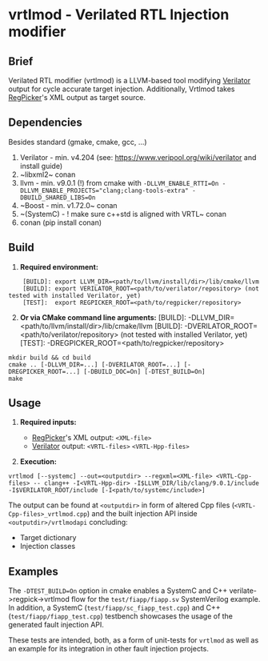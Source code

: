 # vrtlmod - Verilated RTL Injection modifier

## Brief
Verilated RTL modifier (vrtlmod) is a LLVM-based tool modifying <a href="https://www.veripool.org/wiki/verilator" title="Verilator homepage">Verilator</a> output for cycle accurate target injection. Additionally, Vrtlmod takes <a href="https://gitlab.lrz.de/ge29noy/regpicker" title="regpicker git">RegPicker</a>'s XML output as target source.

## Dependencies
Besides standard (gmake, cmake, gcc, ...)

1. Verilator  - min. v4.204 (see: https://www.veripool.org/wiki/verilator and install guide)
2. ~libxml2~ conan
3. llvm			  - min. v9.0.1 (!) from cmake with `-DLLVM_ENABLE_RTTI=On -DLLVM_ENABLE_PROJECTS="clang;clang-tools-extra" -DBUILD_SHARED_LIBS=On`
4. ~Boost      - min. v1.72.0~ conan
5. ~(SystemC)  - ! make sure c++std is aligned with VRTL~ conan
6. conan (pip install conan)

## Build

1. **Required environment:**

```
	[BUILD]: export LLVM_DIR=<path/to/llvm/install/dir>/lib/cmake/llvm
	[BUILD]: export VERILATOR_ROOT=<path/to/verilator/repository> (not tested with installed Verilator, yet)
	[TEST]:  export REGPICKER_ROOT=<path/to/regpicker/repository>

```

2. **Or via CMake command line arguments:**
[BUILD]: -DLLVM_DIR=<path/to/llvm/install/dir>/lib/cmake/llvm
[BUILD]: -DVERILATOR_ROOT=<path/to/verilator/repository> (not tested with installed Verilator, yet)
[TEST]:  -DREGPICKER_ROOT=<path/to/regpicker/repository>

```
mkdir build && cd build
cmake .. [-DLLVM_DIR=...] [-DVERILATOR_ROOT=...] [-DREGPICKER_ROOT=...] [-DBUILD_DOC=On] [-DTEST_BUILD=On]
make
```

## Usage

1. **Required inputs:**

	- <a href="https://gitlab.lrz.de/de-tum-ei-eda-esl/fault_injection/regpicker" title="regpicker git">RegPicker</a>'s XML output: `<XML-file>`
	- <a href="https://www.veripool.org/wiki/verilator" title="Verilator homepage">Verilator</a> output: `<VRTL-files>` `<VRTL-Hpp-files>`

2. **Execution:**

```
vrtlmod [--systemc] --out=<outputdir> --regxml=<XML-file> <VRTL-Cpp-files> -- clang++ -I<VRTL-Hpp-dir> -I$LLVM_DIR/lib/clang/9.0.1/include -I$VERILATOR_ROOT/include [-I<path/to/systemc/include>]
```

The output can be found at `<outputdir>` in form of altered Cpp files (`<VRTL-Cpp-files>_vrtlmod.cpp`) and the built injection API inside `<outputdir>/vrtlmodapi` concluding:
- Target dictionary
- Injection classes

## Examples

The `-DTEST_BUILD=On` option in cmake enables a SystemC and C++ verilate->regpick->vrtlmod flow for the `test/fiapp/fiapp.sv` SystemVerilog example.
In addition, a SystemC (`test/fiapp/sc_fiapp_test.cpp`) and C++ (`test/fiapp/fiapp_test.cpp`) testbench showcases the usage of the generated fault injection API.

These tests are intended, both, as a form of unit-tests for `vrtlmod` as well as an example for its integration in other fault injection projects.
